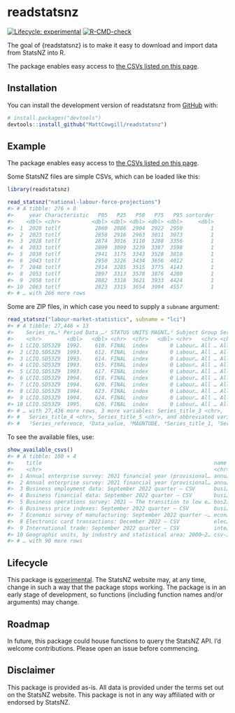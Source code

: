 
<!-- README.md is generated from README.Rmd. Please edit that file -->

# readstatsnz

<!-- badges: start -->

[![Lifecycle:
experimental](https://img.shields.io/badge/lifecycle-experimental-orange.svg)](https://lifecycle.r-lib.org/articles/stages.html#experimental)
[![R-CMD-check](https://github.com/MattCowgill/readstatsnz/actions/workflows/R-CMD-check.yaml/badge.svg)](https://github.com/MattCowgill/readstatsnz/actions/workflows/R-CMD-check.yaml)
<!-- badges: end -->

The goal of {readstatsnz} is to make it easy to download and import data
from StatsNZ into R.

The package enables easy access to [the CSVs listed on this
page](https://www.stats.govt.nz/large-datasets/csv-files-for-download).

## Installation

You can install the development version of readstatsnz from
[GitHub](https://github.com/) with:

``` r
# install.packages("devtools")
devtools::install_github("MattCowgill/readstatsnz")
```

## Example

The package enables easy access to [the CSVs listed on this
page](https://www.stats.govt.nz/large-datasets/csv-files-for-download).

Some StatsNZ files are simple CSVs, which can be loaded like this:

``` r
library(readstatsnz)

read_statsnz("national-labour-force-projections")
#> # A tibble: 276 × 8
#>     year Characteristic   P05   P25   P50   P75   P95 sortorder
#>    <dbl> <chr>          <dbl> <dbl> <dbl> <dbl> <dbl>     <dbl>
#>  1  2020 totlf           2860  2886  2904  2922  2950         1
#>  2  2023 totlf           2858  2916  2963  3011  3073         1
#>  3  2028 totlf           2874  3016  3110  3208  3356         1
#>  4  2033 totlf           2899  3099  3239  3387  3598         1
#>  5  2038 totlf           2941  3175  3343  3528  3810         1
#>  6  2043 totlf           2950  3226  3434  3656  4012         1
#>  7  2048 totlf           2914  3285  3515  3775  4143         1
#>  8  2053 totlf           2897  3313  3578  3876  4280         1
#>  9  2058 totlf           2882  3318  3621  3933  4424         1
#> 10  2063 totlf           2823  3315  3654  3994  4557         1
#> # … with 266 more rows
```

Some are ZIP files, in which case you need to supply a `subname`
argument:

``` r
read_statsnz("labour-market-statistics", subname = "lci")
#> # A tibble: 27,446 × 13
#>    Series_re…¹ Period Data_…² STATUS UNITS MAGNT…³ Subject Group Serie…⁴ Serie…⁵
#>    <chr>        <dbl>   <dbl> <chr>  <chr>   <dbl> <chr>   <chr> <chr>   <chr>  
#>  1 LCIQ.SD53Z9  1992.    610. FINAL  index       0 Labour… All … All Se… All Sa…
#>  2 LCIQ.SD53Z9  1993.    612. FINAL  index       0 Labour… All … All Se… All Sa…
#>  3 LCIQ.SD53Z9  1993.    614. FINAL  index       0 Labour… All … All Se… All Sa…
#>  4 LCIQ.SD53Z9  1993.    615. FINAL  index       0 Labour… All … All Se… All Sa…
#>  5 LCIQ.SD53Z9  1993.    617. FINAL  index       0 Labour… All … All Se… All Sa…
#>  6 LCIQ.SD53Z9  1994.    618. FINAL  index       0 Labour… All … All Se… All Sa…
#>  7 LCIQ.SD53Z9  1994.    620. FINAL  index       0 Labour… All … All Se… All Sa…
#>  8 LCIQ.SD53Z9  1994.    623. FINAL  index       0 Labour… All … All Se… All Sa…
#>  9 LCIQ.SD53Z9  1994.    624. FINAL  index       0 Labour… All … All Se… All Sa…
#> 10 LCIQ.SD53Z9  1995.    626. FINAL  index       0 Labour… All … All Se… All Sa…
#> # … with 27,436 more rows, 3 more variables: Series_title_3 <chr>,
#> #   Series_title_4 <chr>, Series_title_5 <chr>, and abbreviated variable names
#> #   ¹​Series_reference, ²​Data_value, ³​MAGNTUDE, ⁴​Series_title_1, ⁵​Series_title_2
```

To see the available files, use:

``` r
show_available_csvs()
#> # A tibble: 100 × 4
#>    title                                                       name  url   ext  
#>    <chr>                                                       <chr> <chr> <chr>
#>  1 Annual enterprise survey: 2021 financial year (provisional… annu… http… csv  
#>  2 Annual enterprise survey: 2021 financial year (provisional… annu… http… csv  
#>  3 Business employment data: September 2022 quarter – CSV      busi… http… zip  
#>  4 Business financial data: September 2022 quarter – CSV       busi… http… zip  
#>  5 Business operations survey: 2021 – The transition to low e… bos2… http… csv  
#>  6 Business price indexes: September 2022 quarter – CSV        busi… http… zip  
#>  7 Economic survey of manufacturing: September 2022 quarter –… econ… http… zip  
#>  8 Electronic card transactions: December 2022 – CSV           elec… http… zip  
#>  9 International trade: September 2022 quarter – CSV           inte… http… zip  
#> 10 Geographic units, by industry and statistical area: 2000–2… csv-… http… zip  
#> # … with 90 more rows
```

## Lifecycle

This package is
[experimental](https://lifecycle.r-lib.org/articles/stages.html#experimental).
The StatsNZ website may, at any time, change in such a way that the
package stops working. The package is in an early stage of development,
so functions (including function names and/or arguments) may change.

## Roadmap

In future, this package could house functions to query the StatsNZ API.
I’d welcome contributions. Please open an issue before commencing.

## Disclaimer

This package is provided as-is. All data is provided under the terms set
out on the StatsNZ website. This package is not in any way affiliated
with or endorsed by StatsNZ.
